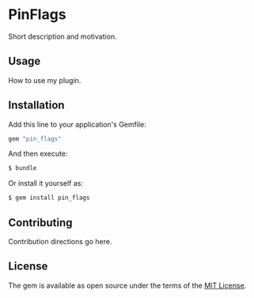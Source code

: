 # PinFlags
Short description and motivation.

## Usage
How to use my plugin.

## Installation
Add this line to your application's Gemfile:

```ruby
gem "pin_flags"
```

And then execute:
```bash
$ bundle
```

Or install it yourself as:
```bash
$ gem install pin_flags
```

## Contributing
Contribution directions go here.

## License
The gem is available as open source under the terms of the [MIT License](https://opensource.org/licenses/MIT).
